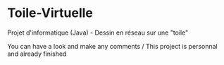 Toile-Virtuelle
===============

Projet d'informatique (Java) - Dessin en réseau sur une "toile"

You can have a look and make any comments / This project is personnal and already finished
